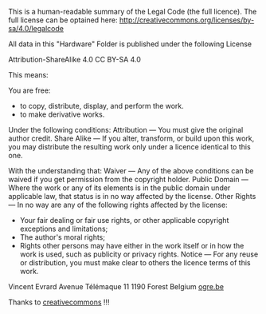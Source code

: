 This is a human-readable summary of the Legal Code (the full licence).
The full license can be optained here:
http://creativecommons.org/licenses/by-sa/4.0/legalcode 

All data in this "Hardware" Folder is published under the following License

Attribution-ShareAlike 4.0 CC BY-SA 4.0 

This means:

You are free:
* to copy, distribute, display, and perform the work. 
* to make derivative works.

Under the following conditions:
Attribution — You must give the original author credit.
Share Alike — If you alter, transform, or build upon this work, you may distribute the resulting work only under a licence identical to this one.

With the understanding that:
Waiver — Any of the above conditions can be waived if you get permission from the copyright holder.
Public Domain — Where the work or any of its elements is in the public domain under applicable law, that status is in no way affected by the license.
Other Rights — In no way are any of the following rights affected by the license:
* Your fair dealing or fair use rights, or other applicable copyright exceptions and limitations;
* The author's moral rights;
* Rights other persons may have either in the work itself or in how the work is used, such as publicity or privacy rights.
Notice — For any reuse or distribution, you must make clear to others the licence terms of this work.

Vincent Evrard
Avenue Télémaque 11
1190 Forest
Belgium
[ogre.be](http://ogre.be)

Thanks to [creativecommons](http://creativecommons.org) !!!